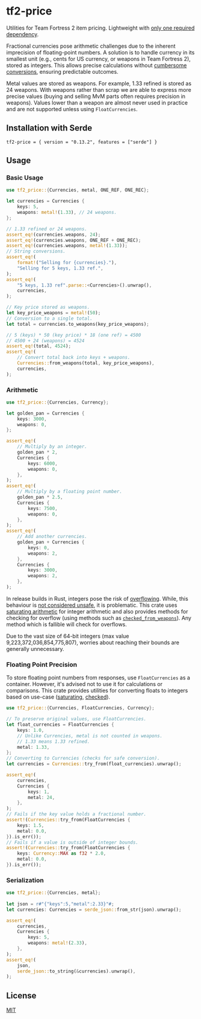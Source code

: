 # tf2-price

Utilities for Team Fortress 2 item pricing. Lightweight with [only one required dependency](https://github.com/juliarose/tf2-price/tree/main/Cargo.toml).

Fractional currencies pose arithmetic challenges due to the inherent imprecision of floating-point numbers. A solution is to handle currency in its smallest unit (e.g., cents for US currency, or weapons in Team Fortress 2), stored as integers. This allows precise calculations without [cumbersome conversions](https://gist.github.com/juliarose/f2b5aaa2c71b90d536668e0143d16936), ensuring predictable outcomes.

Metal values are stored as weapons. For example, 1.33 refined is stored as 24 weapons. With weapons rather than scrap we are able to express more precise values (buying and selling MvM parts often requires precision in weapons). Values lower than a weapon are almost never used in practice and are not supported unless using `FloatCurrencies`.

## Installation with Serde
```
tf2-price = { version = "0.13.2", features = ["serde"] }
```

## Usage

### Basic Usage
```rust
use tf2_price::{Currencies, metal, ONE_REF, ONE_REC};

let currencies = Currencies {
    keys: 5,
    weapons: metal!(1.33), // 24 weapons.
};

// 1.33 refined or 24 weapons.
assert_eq!(currencies.weapons, 24);
assert_eq!(currencies.weapons, ONE_REF + ONE_REC);
assert_eq!(currencies.weapons, metal!(1.33));
// String conversions.
assert_eq!(
    format!("Selling for {currencies}."),
    "Selling for 5 keys, 1.33 ref.",
);
assert_eq!(
    "5 keys, 1.33 ref".parse::<Currencies>().unwrap(),
    currencies,
);

// Key price stored as weapons.
let key_price_weapons = metal!(50);
// Conversion to a single total.
let total = currencies.to_weapons(key_price_weapons);

// 5 (keys) * 50 (key price) * 18 (one ref) = 4500
// 4500 + 24 (weapons) = 4524
assert_eq!(total, 4524);
assert_eq!(
    // Convert total back into keys + weapons.
    Currencies::from_weapons(total, key_price_weapons),
    currencies,
);
```

### Arithmetic
```rust
use tf2_price::{Currencies, Currency};

let golden_pan = Currencies {
    keys: 3000,
    weapons: 0,
};

assert_eq!(
    // Multiply by an integer.
    golden_pan * 2,
    Currencies {
        keys: 6000,
        weapons: 0,
    },
);
assert_eq!(
    // Multiply by a floating point number.
    golden_pan * 2.5,
    Currencies {
        keys: 7500,
        weapons: 0,
    },
);
assert_eq!(
    // Add another currencies.
    golden_pan + Currencies {
        keys: 0,
        weapons: 2,
    },
    Currencies {
        keys: 3000,
        weapons: 2,
    },
);
```

In release builds in Rust, integers pose the risk of [overflowing](https://en.wikipedia.org/wiki/Integer_overflow). While, this behaviour is [not considered unsafe](https://doc.rust-lang.org/reference/behavior-not-considered-unsafe.html#integer-overflow), it is problematic. This crate uses [saturating arithmetic](https://en.wikipedia.org/wiki/Saturation_arithmetic) for integer arithmetic and also provides methods for checking for overflow (using methods such as [`checked_from_weapons`](https://docs.rs/tf2-price/latest/tf2_price/struct.Currencies.html#method.checked_from_weapons)). Any method which is fallible will check for overflows.

Due to the vast size of 64-bit integers (max value 9,223,372,036,854,775,807), worries about reaching their bounds are generally unnecessary.

### Floating Point Precision

To store floating point numbers from responses, use `FloatCurrencies` as a container. However, it's advised not to use it for calculations or comparisons. This crate provides utilities for converting floats to integers based on use-case ([saturating](https://en.wikipedia.org/wiki/Saturation_arithmetic), [checked](https://learn.microsoft.com/en-us/dotnet/csharp/language-reference/statements/checked-and-unchecked)).

```rust
use tf2_price::{Currencies, FloatCurrencies, Currency};

// To preserve original values, use FloatCurrencies.
let float_currencies = FloatCurrencies {
    keys: 1.0,
    // Unlike Currencies, metal is not counted in weapons.
    // 1.33 means 1.33 refined.
    metal: 1.33,
};
// Converting to Currencies (checks for safe conversion).
let currencies = Currencies::try_from(float_currencies).unwrap();

assert_eq!(
    currencies,
    Currencies {
        keys: 1,
        metal: 24,
    },
);
// Fails if the key value holds a fractional number.
assert!(Currencies::try_from(FloatCurrencies {
    keys: 1.5,
    metal: 0.0,
}).is_err());
// Fails if a value is outside of integer bounds.
assert!(Currencies::try_from(FloatCurrencies {
    keys: Currency::MAX as f32 * 2.0,
    metal: 0.0,
}).is_err());
```

### Serialization
```rust
use tf2_price::{Currencies, metal};
    
let json = r#"{"keys":5,"metal":2.33}"#;
let currencies: Currencies = serde_json::from_str(json).unwrap();

assert_eq!(
    currencies,
    Currencies {
        keys: 5,
        weapons: metal!(2.33),
    },
);
assert_eq!(
    json,
    serde_json::to_string(&currencies).unwrap(),
);
```

## License

[MIT](https://github.com/juliarose/tf2-price/tree/main/LICENSE)
